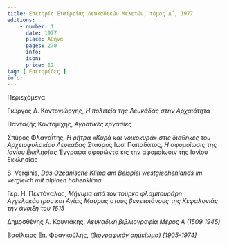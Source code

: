 ```yaml
---
title: Επετηρίς Εταιρείας Λευκαδικών Μελετών, τόμος Δ΄, 1977
editions:
    - number: 1
      date: 1977
      place: Αθήνα
      pages: 270
      info: 
      isbn: 
      price: 12 
tag: [ Επετηρίδες ]
info: 
---
```


Περιεχόμενα

Γιώργος Δ. Κοντογιώργης, *Η πολιτεία της Λευκάδας στην Αρχαιότητα*

Πανταζής Κοντομίχης, *Αγροτικές εργασίες*

Σπύρος Φλαγαΐτης, *Η ρήτρα «Κυρά και νοικοκυρά» στις διαθήκες του Αρχειοφυλακίου Λευκάδας* Σταύρος Ιωσ. Παπαδάτος, *Η αφομοίωσις της Ιονίου Εκκλησίας* Έγγραφα αφορώντα εις την αφομοίωσιν της Ιονίου Εκκλησίας

S. Verginis, *Das Ozeanische Klima am Beispiel westgiechenlands im vergleich mit alpinen hohenklima.*

Γερ. H. Πεντόγαλος, *Μήνυμα από τον τούρκο φλαμπουράρη Αγγελοκάστρου και Αγίας Μαύρας στους βενετσιάνους της Κεφαλονιάς την άνοιξη του 1615*

Δημοσθένης Α. Κουνιάκης, *Λευκαδική βιβλιογραφία Μέρος Α \(1509* *1945\)*

Βασίλειος Επ. Φραγκούλης, *\(βιογραφικόν σημείωμα\) \[1905-1974\]*
